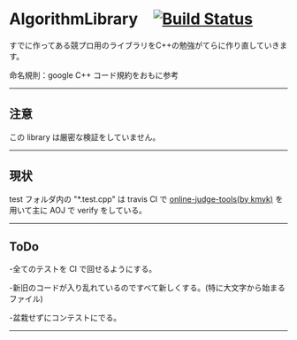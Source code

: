 # AlgorithmLibrary　[![Build Status](https://travis-ci.org/YanagiAyame/AlgorithmLibrary.svg?branch=master)](https://travis-ci.org/YanagiAyame/AlgorithmLibrary)

すでに作ってある競プロ用のライブラリをC++の勉強がてらに作り直していきます。

命名規則：google C++ コード規約をおもに参考
***
## 注意

この library は厳密な検証をしていません。
***
## 現状

test フォルダ内の "*.test.cpp" は travis CI で [online-judge-tools(by kmyk)](https://github.com/kmyk/online-judge-tools)
を用いて主に AOJ で verify をしている。
***
## ToDo

-全てのテストを CI で回せるようにする。

-新旧のコードが入り乱れているのですべて新しくする。(特に大文字から始まるファイル)

-盆栽せずにコンテストにでる。
***
